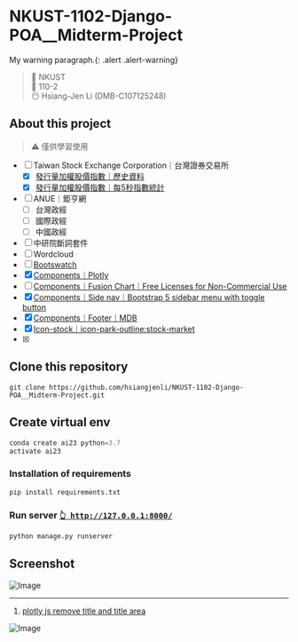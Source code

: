 # NKUST-1102-Django-POA__Midterm-Project
My warning paragraph.{: .alert .alert-warning}
> 🏫 NKUST  
> 📅 110-2  
> 😶 Hsiang-Jen Li (DMB-C107125248) 

## About this project

> ⚠️ 僅供學習使用

- [ ] Taiwan Stock Exchange Corporation｜台灣證券交易所
   - [x] [發行量加權股價指數｜歷史資料](https://www.twse.com.tw/zh/page/trading/indices/MI_5MINS_HIST.html)
   - [x] [發行量加權股價指數｜每5秒指數統計](https://www.twse.com.tw/zh/page/trading/exchange/MI_5MINS_INDEX.html)
- [ ] ANUE｜鉅亨網
   - [ ] 台灣政經
   - [ ] 國際政經
   - [ ] 中國政經
- [ ] 中研院斷詞套件
- [ ] Wordcloud
- [ ] [Bootswatch](https://bootswatch.com/flatly/)
- [x] [Components｜Plotly](https://plotly.com/javascript/)
- [ ] [Components｜Fusion Chart｜Free Licenses for Non-Commercial Use](https://www.fusioncharts.com/)
- [x] [Components｜Side nav｜Bootstrap 5 sidebar menu with toggle button](https://bbbootstrap.com/snippets/bootstrap-5-sidebar-menu-toggle-button-34132202)
- [x] [Components｜Footer｜MDB](https://mdbootstrap.com/docs/standard/navigation/footer/)
- [x] [Icon-stock｜icon-park-outline:stock-market](https://icon-sets.iconify.design/icon-park-outline/stock-market/)
- [x] 

## Clone this repository
```shell
git clone https://github.com/hsiangjenli/NKUST-1102-Django-POA__Midterm-Project.git
```
## Create virtual env
```python
conda create ai23 python=3.7
activate ai23
```
### Installation of requirements
```python
pip install requirements.txt
```

### Run server [`👆 http://127.0.0.1:8000/`](http://127.0.0.1:8000/)
```python
python manage.py runserver
```

## Screenshot
![Image](https://i.imgur.com/Gk6Xt5a.png)

---
1. [plotly js remove title and title area](https://stackoverflow.com/questions/38406525/plotly-js-remove-title-and-title-area)


![Image](https://i.imgur.com/RYbwrdo.png)
